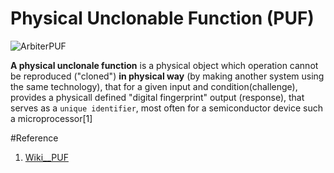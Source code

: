 # Physical Unclonable Function (PUF)

![ArbiterPUF](/home/krek07/Downloads/Arbiter_PUF.jpg)

**A physical unclonale function** is a physical object which operation cannot be reproduced ("cloned") **in physical way** (by making another system using the same technology), that for a given input and condition(challenge), provides a physicall defined "digital fingerprint" output (response), that serves as a `unique identifier`, most often for a semiconductor device such a microprocessor[1]

#Reference

1.  [Wiki\_\_PUF](https://en.wikipedia.org/wiki/Physical_unclonable_function)
